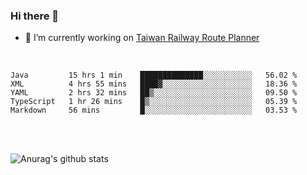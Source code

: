 ### Hi there 👋

- 🔭 I’m currently working on [Taiwan Railway Route Planner](https://github.com/Taiwan-Railway-Route-Planner)

<br/>

<!--START_SECTION:waka-->
```text
Java         15 hrs 1 min    ██████████████░░░░░░░░░░░   56.02 % 
XML          4 hrs 55 mins   ████▓░░░░░░░░░░░░░░░░░░░░   18.36 % 
YAML         2 hrs 32 mins   ██▒░░░░░░░░░░░░░░░░░░░░░░   09.50 % 
TypeScript   1 hr 26 mins    █▒░░░░░░░░░░░░░░░░░░░░░░░   05.39 % 
Markdown     56 mins         █░░░░░░░░░░░░░░░░░░░░░░░░   03.53 % 
```
<!--END_SECTION:waka-->

<br/>
<br/>

![Anurag's github stats](https://github-readme-stats.vercel.app/api?username=DepickereSven&show_icons=true&theme=tokyonight)



<!--
**DepickereSven/DepickereSven** is a ✨ _special_ ✨ repository because its `README.md` (this file) appears on your GitHub profile.

Here are some ideas to get you started:

- 🔭 I’m currently working on ...
- 🌱 I’m currently learning ...
- 👯 I’m looking to collaborate on ...
- 🤔 I’m looking for help with ...
- 💬 Ask me about ...
- 📫 How to reach me: ...
- 😄 Pronouns: ...
- ⚡ Fun fact: ...
-->
